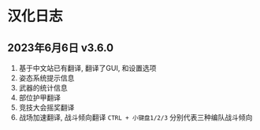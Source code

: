 ﻿# 汉化日志

## 2023年6月6日 v3.6.0
1. 基于中文站已有翻译, 翻译了GUI, 和设置选项
2. 姿态系统提示信息
3. 武器的统计信息
4. 部位护甲翻译
5. 竞技大会摇奖翻译
6. 战场加速翻译, 战斗倾向翻译 `CTRL + 小键盘1/2/3` 分别代表三种编队战斗倾向 

